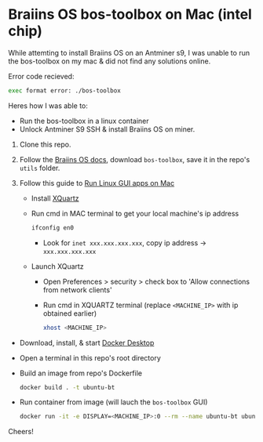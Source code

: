 # Braiins OS bos-toolbox on Mac (intel chip)

While attemting to install Braiins OS on an Antminer s9, I was unable to run the bos-toolbox on my mac &  did not find any solutions online.

Error code recieved:

```bash
exec format error: ./bos-toolbox
```

Heres how I was able to:
- Run the bos-toolbox in a linux container
- Unlock Antminer S9 SSH & install Braiins OS on miner.

1. Clone this repo.

2. Follow the [Braiins OS docs](https://braiins.com/os/plus), download `bos-toolbox`, save it in the repo's `utils` folder.

3. Follow this guide to [Run Linux GUI apps on Mac](https://www.youtube.com/watch?v=cNDR6Z24KLM) 

    - Install [XQuartz](https://www.xquartz.org/)
    - Run cmd in MAC terminal to get your local machine's ip address
        ```bash
        ifconfig en0
        ```
        - Look for `inet xxx.xxx.xxx.xxx`, copy ip address -> `xxx.xxx.xxx.xxx`

    - Launch XQuartz
        - Open Preferences > security > check box to 'Allow connections from network clients'
        - Run cmd in XQUARTZ terminal (replace `<MACHINE_IP>` with ip obtained earlier)

            ```bash
            xhost <MACHINE_IP>
            ```

- Download, install, & start [Docker Desktop](https://docs.docker.com/desktop/install/mac-install/)
- Open a terminal in this repo's root directory
- Build an image from repo's Dockerfile

    ```bash
    docker build . -t ubuntu-bt
    ```

- Run container from image (will lauch the `bos-toolbox` GUI)

    ```bash
    docker run -it -e DISPLAY=<MACHINE_IP>:0 --rm --name ubuntu-bt ubuntu-bt
    ```

Cheers!